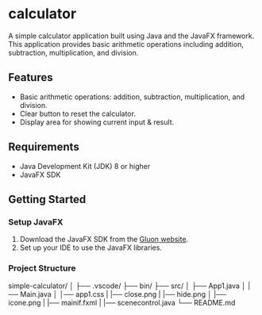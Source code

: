 # calculator

A simple calculator application built using Java and the JavaFX framework. This application provides basic arithmetic operations including addition, subtraction, multiplication, and division.

## Features

- Basic arithmetic operations: addition, subtraction, multiplication, and division.
- Clear button to reset the calculator.
- Display area for showing current input & result.

## Requirements

- Java Development Kit (JDK) 8 or higher
- JavaFX SDK

## Getting Started

### Setup JavaFX

1. Download the JavaFX SDK from the [Gluon website](https://gluonhq.com/products/javafx/).
2. Set up your IDE to use the JavaFX libraries.

### Project Structure
simple-calculator/
│
├── .vscode/
├── bin/
├── src/
│ ├── App1.java
│ |── Main.java
│ │── app1.css
| |── close.png
| |── hide.png
│ |── icone.png
| |── mainif.fxml
| |── scenecontrol.java
└── README.md

 
